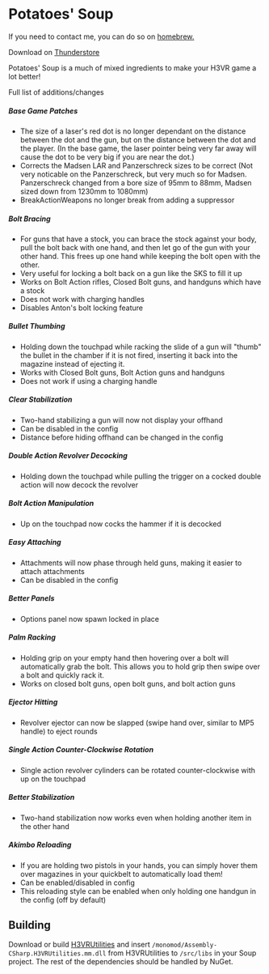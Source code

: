 # Potatoes' Soup

If you need to contact me, you can do so on [homebrew.](https://discord.gg/83yTrfr)

Download on [Thunderstore](https://h3vr.thunderstore.io/package/Potatoes/Potatoes_Soup/)

Potatoes' Soup is a much of mixed ingredients to make your H3VR game a lot better!

Full list of additions/changes

##### Base Game Patches
- The size of a laser's red dot is no longer dependant on the distance between the dot and the gun, but on the distance between the dot and the player. (In the base game, the laser pointer being very far away will cause the dot to be very big if you are near the dot.)
- Corrects the Madsen LAR and Panzerschreck sizes to be correct (Not very noticable on the Panzerschreck, but very much so for Madsen. Panzerschreck changed from a bore size of 95mm to 88mm, Madsen sized down from 1230mm to 1080mm)
- BreakActionWeapons no longer break from adding a suppressor
##### Bolt Bracing
- For guns that have a stock, you can brace the stock against your body, pull the bolt back with one hand, and then let go of the gun with your other hand. This frees up one hand while keeping the bolt open with the other.
- Very useful for locking a bolt back on a gun like the SKS to fill it up
- Works on Bolt Action rifles, Closed Bolt guns, and handguns which have a stock
- Does not work with charging handles
- Disables Anton's bolt locking feature
##### Bullet Thumbing
- Holding down the touchpad while racking the slide of a gun will "thumb" the bullet in the chamber if it is not fired, inserting it back into the magazine instead of ejecting it.
- Works with Closed Bolt guns, Bolt Action guns and handguns
- Does not work if using a charging handle
##### Clear Stabilization
- Two-hand stabilizing a gun will now not display your offhand
- Can be disabled in the config
- Distance before hiding offhand can be changed in the config
##### Double Action Revolver Decocking
- Holding down the touchpad while pulling the trigger on a cocked double action will now decock the revolver
##### Bolt Action Manipulation
- Up on the touchpad now cocks the hammer if it is decocked
##### Easy Attaching
- Attachments will now phase through held guns, making it easier to attach attachments
- Can be disabled in the config
##### Better Panels
- Options panel now spawn locked in place
##### Palm Racking
- Holding grip on your empty hand then hovering over a bolt will automatically grab the bolt. This allows you to hold grip then swipe over a bolt and quickly rack it.
- Works on closed bolt guns, open bolt guns, and bolt action guns
##### Ejector Hitting
- Revolver ejector can now be slapped (swipe hand over, similar to MP5 handle) to eject rounds
##### Single Action Counter-Clockwise Rotation
- Single action revolver cylinders can be rotated counter-clockwise with up on the touchpad
##### Better Stabilization
- Two-hand stabilization now works even when holding another item in the other hand
##### Akimbo Reloading
- If you are holding two pistols in your hands, you can simply hover them over magazines in your quickbelt to automatically load them!
- Can be enabled/disabled in config
- This reloading style can be enabled when only holding one handgun in the config (off by default)

## Building

Download or build [H3VRUtilities](https://github.com/WFIOST/H3VRUtilities) and insert `/monomod/Assembly-CSharp.H3VRUtilities.mm.dll` from H3VRUtilities to `/src/libs` in your Soup project. The rest of the dependencies should be handled by NuGet.
